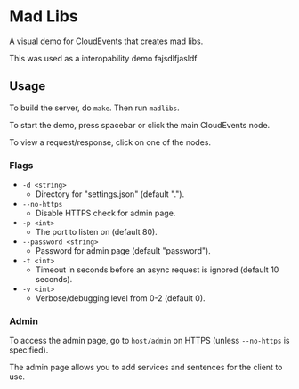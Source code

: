 # Mad Libs

A visual demo for CloudEvents that creates mad libs.

This was used as a interopability demo fajsdlfjasldf

## Usage

To build the server, do `make`. Then run `madlibs`.

To start the demo, press spacebar or click the main CloudEvents node.

To view a request/response, click on one of the nodes.

### Flags

- `-d <string>`
    - Directory for "settings.json" (default ".").
- `--no-https`
    - Disable HTTPS check for admin page.
- `-p <int>`
    - The port to listen on (default 80).
- `--password <string>`
    - Password for admin page (default "password").
- `-t <int>`
    - Timeout in seconds before an async request is ignored (default 10 seconds).
- `-v <int>`
    - Verbose/debugging level from 0-2 (default 0).

### Admin

To access the admin page, go to `host/admin` on HTTPS (unless `--no-https` is specified).

The admin page allows you to add services and sentences for the client to use.